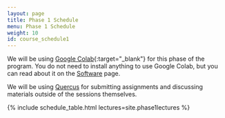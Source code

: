 ```yaml
---
layout: page
title: Phase 1 Schedule
menu: Phase 1 Schedule
weight: 10
id: course_schedule1
---
```

We will be using [Google Colab](https://colab.research.google.com/){:target="_blank"} for this phase of the program.
You do not need to install anything to use Google Colab, but you can read about it on the [Software](/software_requirements.html) page. 

We will be using <a href="https://q.utoronto.ca/courses/257297" target="_blank">Quercus</a> for submitting assignments and discussing materials outside of the sessions themselves.

{% include schedule_table.html lectures=site.phase1lectures %}